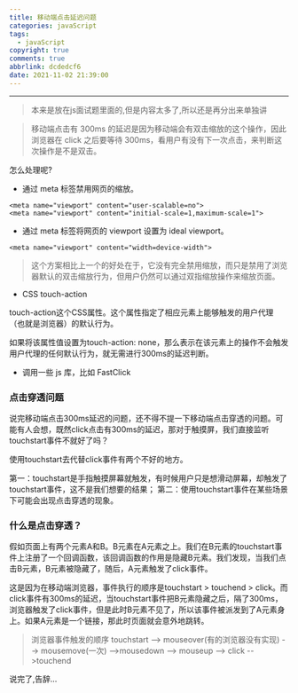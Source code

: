 ```yaml
---
title: 移动端点击延迟问题
categories: javaScript
tags:
  - javaScript
copyright: true
comments: true
abbrlink: dcdedcf6
date: 2021-11-02 21:39:00
---
```


<hr style='filter:progid:DXImageTransform.Microsoft.Glow(color=#FF0000,strength=10)' color='#FF0000' size='1' />

> 本来是放在js面试题里面的,但是内容太多了,所以还是再分出来单独讲

<!--more-->

> 移动端点击有 300ms 的延迟是因为移动端会有双击缩放的这个操作，因此浏览器在 click 之后要等待 300ms，看用户有没有下一次点击，来判断这次操作是不是双击。

怎么处理呢?

* 通过 meta 标签禁用网页的缩放。
```
<meta name="viewport" content="user-scalable=no">
<meta name="viewport" content="initial-scale=1,maximum-scale=1">
```

* 通过 meta 标签将网页的 viewport 设置为 ideal viewport。

```
<meta name="viewport" content="width=device-width">
```

> 这个方案相比上一个的好处在于，它没有完全禁用缩放，而只是禁用了浏览器默认的双击缩放行为，但用户仍然可以通过双指缩放操作来缩放页面。

* CSS touch-action

touch-action这个CSS属性。这个属性指定了相应元素上能够触发的用户代理（也就是浏览器）的默认行为。

如果将该属性值设置为touch-action: none，那么表示在该元素上的操作不会触发用户代理的任何默认行为，就无需进行300ms的延迟判断。

* 调用一些 js 库，比如 FastClick

### 点击穿透问题

说完移动端点击300ms延迟的问题，还不得不提一下移动端点击穿透的问题。可能有人会想，既然click点击有300ms的延迟，那对于触摸屏，我们直接监听touchstart事件不就好了吗？

使用touchstart去代替click事件有两个不好的地方。

第一：touchstart是手指触摸屏幕就触发，有时候用户只是想滑动屏幕，却触发了touchstart事件，这不是我们想要的结果；
第二：使用touchstart事件在某些场景下可能会出现点击穿透的现象。

### 什么是点击穿透？

假如页面上有两个元素A和B。B元素在A元素之上。我们在B元素的touchstart事件上注册了一个回调函数，该回调函数的作用是隐藏B元素。我们发现，当我们点击B元素，B元素被隐藏了，随后，A元素触发了click事件。

这是因为在移动端浏览器，事件执行的顺序是touchstart > touchend > click。而click事件有300ms的延迟，当touchstart事件把B元素隐藏之后，隔了300ms，浏览器触发了click事件，但是此时B元素不见了，所以该事件被派发到了A元素身上。如果A元素是一个链接，那此时页面就会意外地跳转。

> 浏览器事件触发的顺序 touchstart --> mouseover(有的浏览器没有实现) --> mousemove(一次) -->mousedown --> mouseup --> click -->touchend

说完了,告辞...